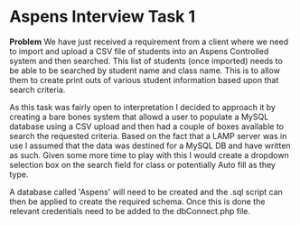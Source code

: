 Aspens Interview Task 1
===================

**Problem**
We have just received a requirement from a client where we need to import and upload a CSV file of students into an Aspens Controlled system and then searched. This list of students (once imported) needs to be able to be searched by student name and class name. This is to allow them to create print outs of various student information based upon that search criteria.


As this task was fairly open to interpretation I decided to approach it by creating a bare bones system that allowd a user to populate a MySQL database using a CSV upload and then had a couple of boxes available to search the requested criteria.
Based on the fact that a LAMP server was in use I assumed that the data was destined for a MySQL DB and have written as such.
Given some more time to play with this I would create a dropdown selection box on the search field for class or potentially Auto fill as they type.

A database called 'Aspens' will need to be created and the .sql script can then be applied to create the required schema.
Once this is done the relevant credentials need to be added to the dbConnect.php file.

